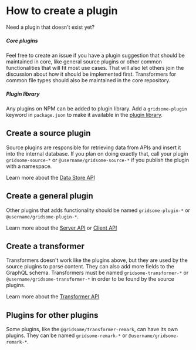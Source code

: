 # How to create a plugin

Need a plugin that doesn't exist yet?


##### Core plugins

Feel free to create an issue if you have a plugin suggestion that should be maintained in core, like general source plugins or other common functionalities that will fit most use cases. That will also let others join the discussion about how it should be implemented first. Transformers for common file types should also be maintained in the core repository.

##### Plugin library

Any plugins on NPM can be added to plugin library. Add a `gridsome-plugin` keyword in `package.json` to make it available in the [plugin library](/plugins).

## Create a source plugin

Source plugins are responsible for retrieving data from APIs and insert it into the internal database. If you plan on doing exactly that, call your plugin `gridsome-source-*` or `@username/gridsome-source-*` if you publish the plugin with a namespace.

Learn more about the [Data Store API](/docs/data-store-api/)

## Create a general plugin

Other plugins that adds functionality should be named `gridsome-plugin-*` or `@username/gridsome-plugin-*`.

Learn more about the [Server API](/docs/server-api/) or [Client API](/docs/client-api/)

## Create a transformer

Transformers doesn't work like the plugins above, but they are used by the source plugins to parse content. They can also add more fields to the GraphQL schema. Transformers must be named `gridsome-transformer-*` or `@username/gridsome-transformer-*` in order to be found by the source plugins.

Learn more about the [Transformer API](/docs/transformer-api/)

## Plugins for other plugins

Some plugins, like the `@gridsome/transformer-remark`, can have its own plugins. They can be named `gridsome-remark-*` or `@username/gridsome-remark-*`.

